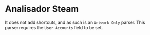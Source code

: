 # Analisador Steam

It does not add shortcuts, and as such is an `Artwork Only` parser. This parser requires the `User Accounts` field to be set.